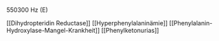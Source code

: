 550300 Hz (E)

[[Dihydropteridin Reductase]]
[[Hyperphenylalaninämie]]
[[Phenylalanin-Hydroxylase-Mangel-Krankheit]]
[[Phenylketonurias]]